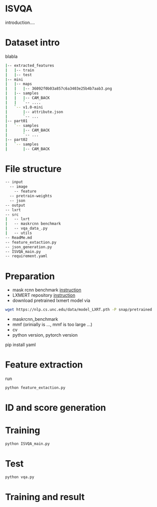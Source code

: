 # ISVQA

introduction....

# Dataset intro
blabla
```sh
|-- extracted_features
|   |-- train
|   |-- test
|-- mini
|   |-- maps
|   |   |-- 36092f0b03a857c6a3403e25b4b7aab3.png
|   |-- samples
|   |   |-- CAM_BACK
|   |   `-- ....
|   `-- v1.0-mini
|       |-- attribute.json
|       `-- ...
|-- part01
|   `-- samples
|       |-- CAM_BACK
|       `-- ...
|-- part02
|   `-- samples
|       |-- CAM_BACK
```

# File structure
```sh
-- input
  -- image
    -- feature
  -- pretrain-weights
  -- json
-- output
-- lxrt
-- src
|   -- lxrt
|   -- maskrcnn benchmark
|   -- vqa_data_.py
|   -- utils
-- ReadMe.md
-- feature_extaction.py
-- json_generation.py
-- ISVQA_main.py
-- requirement.yaml
```


# Preparation 
- mask rcnn benchmark [instruction](https://mmf.sh/docs/tutorials/image_feature_extraction/) 
- LXMERT repository [instruction](https://github.com/airsplay/lxmert/blob/master/requirements.txt) 
- download pretrained lxmert model via
```sh
wget https://nlp.cs.unc.edu/data/model_LXRT.pth -P snap/pretrained
```

- maskrcnn_benchmark
- mmf (orinially is ..., mmf is too large ...)
- cv
- python version, pytorch version

pip install yaml

# Feature extraction
run 
```sh
python feature_extaction.py
```

# ID and score generation


# Training
```sh
python ISVQA_main.py
```

# Test
```sh
python vqa.py
```

# Training and result

